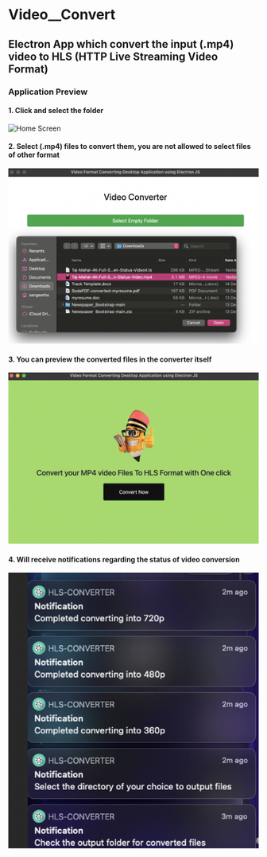 # Video__Convert
## Electron App which convert the input (.mp4) video to HLS (HTTP Live Streaming Video Format) 

### Application Preview

#### 1. Click and select the folder
![Home Screen](images/select%20folder.png)


#### 2. Select (.mp4) files to convert them, you are not allowed to select files of other format
![Home Screen](images/select%20the%20file.png)

#### 3. You can preview the converted files in the converter itself
![Home Screen](images/convert.png)



#### 4. Will receive notifications regarding the status of video conversion
![Home Screen](images/notification.png)
